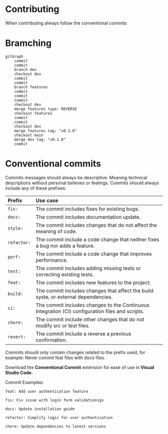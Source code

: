 # Contributing
When contributing always follow the conventional commits

# Bramching

```mermaid
gitGraph
	commit
	commit
	branch dev
	checkout dev
	commit
	commit
	branch features
	commit
	commit
	commit
	checkout dev
	merge features type: REVERSE
	checkout features
	commit
	commit
	checkout dev
	merge features tag: "v0.1.0"
	checkout main
	merge dev tag: "v0.1.0"
	commit

```

# Conventional commits
Commits messages should always be descriptive. Meaning technical descriptions without personal believes or feelings. Commits should always include any of these prefixes:

| **Prefix**   | **Use case**             |
| :------------| :------------------------| 
|`fix:`      | The commit includes fixes for existing bugs.|
|`docs:`      | The commit includes documentation update.|
|`style:`     | The commit includes changes that do not affect the meaning of code.|
|`refactor:`      | The commit include a code change that neither fixes a bug nor adds a feature.|
|`perf:`      | The commit include a code change that improves performance.|
|`test:`      | The commit includes adding missing tests or correcting existing tests.|
|`feat:`      | The commit includes new features to the project.|
|`build:`      | The commit includes changes that affect the build syste, or external dependencies.|
|`ci:`      | The commit includes changes to the Continuous Integration (CI) configuration files and scripts.|
|`chore:`      | The commit include other changes that do not modify src or test files.|
|`revert:`      | The commit include a reverse a previous confirmation.|

Commits should only contain changes related to the prefix used, for example: Never commit feat files with docs files.

Download the **Conventional Commit** extension for ease of use in **Visual Studio Code.**

Commit Examples:

```mermaid
feat: Add user authentication feature
```

```mermaid
fix: Fix issue with login form validationigs
```

```mermaid
docs: Update installation guide
```

```mermaid
refactor: Simplify logic for user authentication
```

```mermaid
chore: Update dependencies to latest versions
```
